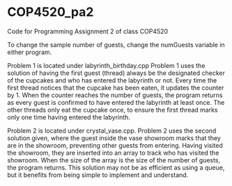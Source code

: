 # COP4520_pa2
Code for Programming Assignment 2 of class COP4520

To change the sample number of guests, change the numGuests variable in either program.

Problem 1 is located under labyrinth_birthday.cpp
Problem 1 uses the solution of having the first guest (thread) always be the designated checker of the cupcakes and who has entered the labyrinth or not. Every time the first thread notices that the cupcake has been eaten, it updates the counter by 1. When the counter reaches the number of guests, the program returns as every guest is confirmed to have entered the labyrinth at least once. The other threads only eat the cupcake once, to ensure the first thread marks only one time having entered the labyrinth. 

Problem 2 is located under crystal_vase.cpp.
Problem 2 uses the second solution given, where the guest inside the vase showroom marks that they are in the showroom, preventing other guests from entering. Having visited the showroom, they are inserted into an array to track who has visited the showroom. When the size of the array is the size of the number of guests, the program returns. This solution may not be as efficient as using a queue, but it benefits from being simple to implement and understand. 